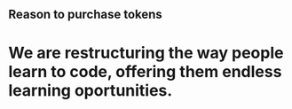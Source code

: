 ## Reason to purchase tokens
# We are restructuring the way people learn to code, offering them endless learning oportunities.

